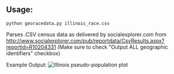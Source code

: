 Usage:
------

    python georacedata.py illinois_race.csv

Parses .CSV census data as delivered by socialexplorer.com from http://www.socialexplorer.com/pub/reportdata/CsvResults.aspx?reportid=R10204331
(Make sure to check "Output ALL geographic identifiers" checkbox)

Example Output:
![Illinois pseudo-population plot](http://farm8.staticflickr.com/7179/6986350897_c997283421_z.jpg)

